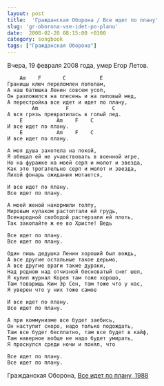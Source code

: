 ```yaml
---
layout: post
title:  'Гражданская Оборона / Все идет по плану'
slug: 'gr-oborona-vse-idet-po-planu'
date:  2008-02-20 08:15:00 +0300
category: songbook
tags: ["Гражданская Оборона"]
---
```


Вчера, 19 февраля 2008 года, умер Егор Летов.

	    Am    F       C           E
	Границы ключ переломлен пополам,
	А наш батюшка Ленин совсем усоп,
	Он разложился на плесень и на липовый мед,
	А перестройка все идет и идет по плану,
	        Am         F              C
	А вся грязь превратилась в голый лед.   
	    E           Am    F    С
	И все идет по плану.
	    E           Am    F    С
	И все идет по плану.
	
	А моя душа захотела на покой,
	Я обещал ей не учавствовать в военной игре,
	Но на фуражке на моей серп и молот и звезда,
	Как это трогательно серп и молот и звезда,
	Лихой фонарь ожидания мотается,
	
	И все идет по плану.
	Все идет по плану.
	
	А моей женой накормили толпу,
	Мировым кулаком растоптали ей грудь,
	Всенародной свободой растерзали ей плоть,
	Так закопайте ж ее во Христе! Ведь
	
	Все идет по плану.
	Все идет по плану.
	
	Один лишь дедушка Ленин хороший был вождь,
	А все другие остальные такое дерьмо,
	А все другие враги такие дураки,
	Над родною над отчизной бесноватый снег шел,
	Я купил журнал Корея там тоже хорошо,
	Там товарищь Ким Эр Сен, там тоже что у нас,
	Я уверен что у них тоже самое
	
	И все идет по плану.
	Все идет по плану.
	
	А при коммунизме все будет заебись,
	Он наступит скоро, надо только подождать,
	Там все будет бесплатно, там все будет в кайф,
	Там наверное вобще не надо будет умирать,
	Я проснулся среди ночи и понял, что
	
	Все идет по плану.
	Все идет по плану.
Гражданская Оборона, [Все идет по плану, 1988](http://www.gr-oborona.ru/texts/1056899068.html)

